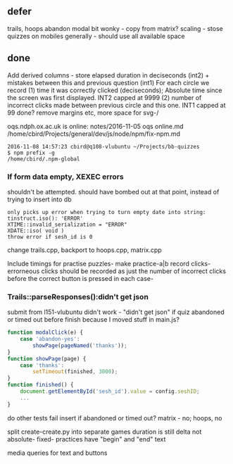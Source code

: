 
## defer

trails, hoops abandon modal bit wonky - copy from matrix?
scaling - stose
quizzes on mobiles generally - should use all available space

## done

Add derived columns - store elapsed duration in deciseconds (int2) + mistakes between this and previous question (int1)
    For each circle we record
    (1) time it was correctly clicked (deciseconds); Absolute time since the screen was first displayed. INT2 capped at 9999
    (2) number of incorrect clicks made between previous circle and this one. INT1 capped at 99
    done?
remove margins etc, more space for svg-/

oqs.ndph.ox.ac.uk is online: notes/2016-11-05 oqs online.md
/home/cbird/Projects/general/dev/js/node/npm/fix-npm.md

    2016-11-08 14:57:23 cbird@q108-vlubuntu ~/Projects/bb-quizzes
    $ npm prefix -g
    /home/cbird/.npm-global

### If form data empty, XEXEC errors

shouldn't be attempted. should have bombed out at that point, instead of trying to insert into db

    only picks up error when trying to turn empty date into string:
    tinstruct.iso(): 'ERROR'
    XTIME::invalid_serialization = "ERROR"
    XDATE::iso( void ) 
    throw error if sesh_id is 0

change trails.cpp, backport to hoops.cpp, matrix.cpp

Include timings for practise puzzles- make practice-a|b record clicks-
errorneous clicks should be recorded as just the number of incorrect clicks before the correct button is pressed in each case-

### Trails::parseResponses():didn't get json

submit from l151-vlubuntu didn't work - "didn't get json" if quiz abandoned or timed out before finish
    because I moved stuff in main.js?

```js
function modalClick(e) {
    case 'abandon-yes':
        showPage(pageNamed('thanks'));
}
function showPage(page) { 
    case 'thanks':
        setTimeout(finished, 3000);
}
function finished() {
    document.getElementById('sesh_id').value = config.seshID;
    ...
}
```

do other tests fail insert if abandoned or timed out? matrix - no; hoops, no

split create-create.py into separate games
duration is still delta not absolute- fixed-
practices have "begin" and "end" text

media queries for text and buttons